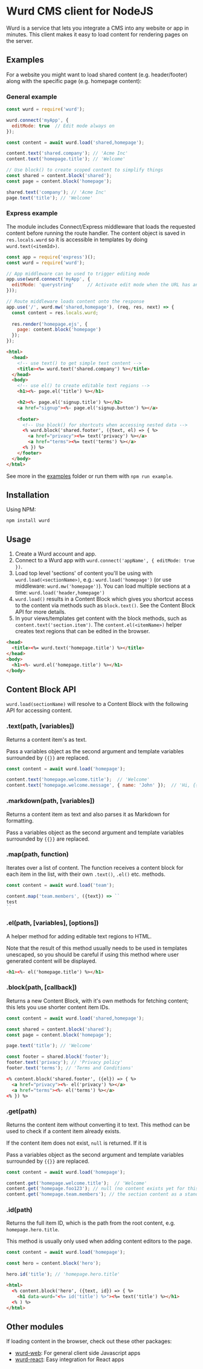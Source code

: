 # Wurd CMS client for NodeJS
Wurd is a service that lets you integrate a CMS into any website or app in minutes.  This client makes it easy to load content for rendering pages on the server.


## Examples
For a website you might want to load shared content (e.g. header/footer) along with the specific page (e.g. homepage content):
### General example
```javascript
const wurd = require('wurd');

wurd.connect('myApp', {
  editMode: true  // Edit mode always on
});

const content = await wurd.load('shared,homepage');

content.text('shared.company'); // 'Acme Inc'
content.text('homepage.title'); // 'Welcome'

// Use block() to create scoped content to simplify things
const shared = content.block('shared');
const page = content.block('homepage');

shared.text('company'); // 'Acme Inc'
page.text('title'); // 'Welcome'
```

### Express example
The module includes Connect/Express middleware that loads the requested content before running the route handler. The content object is saved in `res.locals.wurd` so it is accessible in templates by doing `wurd.text(<itemId>)`.

```javascript
const app = require('express')();
const wurd = require('wurd');

// App middleware can be used to trigger editing mode
app.use(wurd.connect('myApp', {
  editMode: 'querystring'     // Activate edit mode when the URL has an 'edit' query parameter
}));

// Route middleware loads content onto the response
app.use('/', wurd.mw('shared,homepage'), (req, res, next) => {
  const content = res.locals.wurd;
  
  res.render('homepage.ejs', {
    page: content.block('homepage')
  });
});
```

```html
<html>
  <head>
    <!-- use text() to get simple text content -->
    <title><%= wurd.text('shared.company') %></title>
  </head>
  <body>
    <!-- use el() to create editable text regions -->
    <h1><%- page.el('title') %></h1>

    <h2><%- page.el('signup.title') %></h2>
    <a href="signup"><%- page.el('signup.button') %></a>
  
    <footer>
      <!-- Use block() for shortcuts when accessing nested data -->
      <% wurd.block('shared.footer', ({text, el) => { %>
        <a href="privacy"><%= text('privacy') %></a>
        <a href="terms"><%= text('terms') %></a>
      <% }) %>
    </footer>
  </body>
</html>
```

See more in the [examples](https://github.com/wurdcms/wurd-node/tree/master/examples) folder or run them with `npm run example`.


## Installation
Using NPM:
```
npm install wurd
```

## Usage
1. Create a Wurd account and app.
2. Connect to a Wurd app with `wurd.connect('appName', { editMode: true })`. 
3. Load top level 'sections' of content you'll be using with `wurd.load(<sectionName>)`, e.g.: `wurd.load('homepage')` (or use middleware: `wurd.mw('homepage')`). You can load multiple sections at a time: `wurd.load('header,homepage')`
4. `wurd.load()` results in a Content Block which gives you shortcut access to the content via methods such as `block.text()`. See the Content Block API for more details.
4. In your views/templates get content with the block methods, such as `content.text('section.item')`. The `content.el(<itemName>)` helper creates text regions that can be edited in the browser.

```html
<head>
  <title><%= wurd.text('homepage.title') %></title>
</head>
<body>
  <h1><%- wurd.el('homepage.title') %></h1>
</body>
```

## Content Block API
`wurd.load(sectionName)` will resolve to a Content Block with the following API for accessing content.

### .text(path, [variables])
Returns a content item's as text.

Pass a variables object as the second argument and template variables surrounded by `{{}}` are replaced.

```javascript
const content = await wurd.load('homepage');

content.text('homepage.welcome.title');  // 'Welcome'
content.text('homepage.welcome.message', { name: 'John' });  // 'Hi, {{name}}' becomes 'Hi, John'
```

### .markdown(path, [variables])
Returns a content item as text and also parses it as Markdown for formatting.

Pass a variables object as the second argument and template variables surrounded by `{{}}` are replaced.

### .map(path, function)
Iterates over a list of content. The function receives a content block for each item in the list, with their own `.text()`, `.el()` etc. methods.

```javascript
const content = await wurd.load('team');

content.map('team.members', ({text}) => ``
test
``
```


### .el(path, [variables], [options])
A helper method for adding editable text regions to HTML.

Note that the result of this method usually needs to be used in templates unescaped, so you should be careful if using this method where user generated content will be displayed.

```html
<h1><%- el('homepage.title') %></h1>
```

### .block(path, [callback])
Returns a new Content Block, with it's own methods for fetching content; this lets you use shorter content item IDs.

```javascript
const content = await wurd.load('shared,homepage');

const shared = content.block('shared');
const page = content.block('homepage');

page.text('title'); // 'Welcome'

const footer = shared.block('footer');
footer.text('privacy'); // 'Privacy policy'
footer.text('terms'); // 'Terms and Conditions'
```

```html
<% content.block('shared.footer', ({el}) => { %>
  <a href="privacy"><%- el('privacy') %></a>
  <a href="terms"><%- el('terms') %></a>
<% }) %>
```

### .get(path)
Returns the content item without converting it to text. This method can be used to check if a content item already exists.

If the content item does not exist, `null` is returned. If it is 

Pass a variables object as the second argument and template variables surrounded by `{{}}` are replaced.

```javascript
const content = await wurd.load('homepage');

content.get('homepage.welcome.title');  // 'Welcome'
content.get('homepage.foo123'); // null (no content exists yet for this item)
content.get('homepage.team.members'); // the section content as a standard object
```

### .id(path)
Returns the full item ID, which is the path from the root content, e.g. `homepage.hero.title`.

This method is usually only used when adding content editors to the page.

```javascript
const content = await wurd.load('homepage');

const hero = content.block('hero');

hero.id('title'); // 'homepage.hero.title'
```

```html
<html>
  <% content.block('hero', ({text, id}) => { %>
    <h1 data-wurd="<%= id('title') %>"><%= text('title') %></h1>
  <% ) %>
</html>
```

## Other modules
If loading content in the browser, check out these other packages:
- [wurd-web](https://github.com/wurdcms/wurd-web): For general client side Javascript apps
- [wurd-react](https://github.com/wurdcms/wurd-react): Easy integration for React apps
